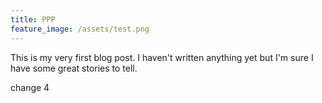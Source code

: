 ```yaml
---
title: PPP
feature_image: /assets/test.png
---
```


This is my very first blog post. I haven't written anything yet but I'm sure I have some great stories to tell.

change 4
